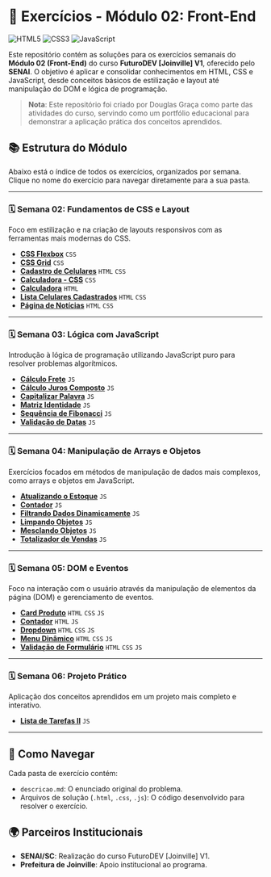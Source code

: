 # 🚀 Exercícios - Módulo 02: Front-End

![HTML5](https://img.shields.io/badge/HTML5-E34F26?style=for-the-badge&logo=html5&logoColor=white)
![CSS3](https://img.shields.io/badge/CSS3-1572B6?style=for-the-badge&logo=css3&logoColor=white)
![JavaScript](https://img.shields.io/badge/JavaScript-F7DF1E?style=for-the-badge&logo=javascript&logoColor=black)

Este repositório contém as soluções para os exercícios semanais do **Módulo 02 (Front-End)** do curso **FuturoDEV [Joinville] V1**, oferecido pelo **SENAI**. O objetivo é aplicar e consolidar conhecimentos em HTML, CSS e JavaScript, desde conceitos básicos de estilização e layout até manipulação do DOM e lógica de programação.

> **Nota**: Este repositório foi criado por Douglas Graça como parte das atividades do curso, servindo como um portfólio educacional para demonstrar a aplicação prática dos conceitos aprendidos.


## 📚 Estrutura do Módulo

Abaixo está o índice de todos os exercícios, organizados por semana. Clique no nome do exercício para navegar diretamente para a sua pasta.

---

### 🗓️ Semana 02: Fundamentos de CSS e Layout

Foco em estilização e na criação de layouts responsivos com as ferramentas mais modernas do CSS.

-   **[CSS Flexbox](./M02S02/CSS%20Flexbox/)** `CSS`
-   **[CSS Grid](./M02S02/CSS%20Grid/)** `CSS`
-   **[Cadastro de Celulares](./M02S02/Cadastro%20de%20Celulares/)** `HTML` `CSS`
-   **[Calculadora - CSS](./M02S02/Calculadora%20-%20CSS/)** `CSS`
-   **[Calculadora](./M02S02/Calculadora/)** `HTML`
-   **[Lista Celulares Cadastrados](./M02S02/Lista%20Celulares%20Cadastrados/)** `HTML` `CSS`
-   **[Página de Notícias](./M02S02/Pagina%20de%20Notícias/)** `HTML` `CSS`

---

### 🗓️ Semana 03: Lógica com JavaScript

Introdução à lógica de programação utilizando JavaScript puro para resolver problemas algorítmicos.

-   **[Cálculo Frete](./M02S03/Calculo%20Frete/)** `JS`
-   **[Cálculo Juros Composto](./M02S03/Calculo%20Juros%20Composto/)** `JS`
-   **[Capitalizar Palavra](./M02S03/Capitalizar%20Palavra/)** `JS`
-   **[Matriz Identidade](./M02S03/Matriz%20Identidade/)** `JS`
-   **[Sequência de Fibonacci](./M02S03/Sequência%20de%20Fibonacci/)** `JS`
-   **[Validação de Datas](./M02S03/Validacao%20de%20Datas/)** `JS`

---

### 🗓️ Semana 04: Manipulação de Arrays e Objetos

Exercícios focados em métodos de manipulação de dados mais complexos, como arrays e objetos em JavaScript.

-   **[Atualizando o Estoque](./M02S04/Atualizando%20o%20Estoque/)** `JS`
-   **[Contador](./M02S04/Contador/)** `JS`
-   **[Filtrando Dados Dinamicamente](./M02S04/Filtrando%20Dados%20Dinamicamente/)** `JS`
-   **[Limpando Objetos](./M02S04/Limpando%20Objetos/)** `JS`
-   **[Mesclando Objetos](./M02S04/Mesclando%20Objetos/)** `JS`
-   **[Totalizador de Vendas](./M02S04/Totalizador%20de%20Vendas/)** `JS`

---

### 🗓️ Semana 05: DOM e Eventos

Foco na interação com o usuário através da manipulação de elementos da página (DOM) e gerenciamento de eventos.

-   **[Card Produto](./M02S05/Card%20Produto/)** `HTML` `CSS` `JS`
-   **[Contador](./M02S05/Contador/)** `HTML` `JS`
-   **[Dropdown](./M02S05/Dropdown/)** `HTML` `CSS` `JS`
-   **[Menu Dinâmico](./M02S05/Menu%20Dinamico/)** `HTML` `CSS` `JS`
-   **[Validação de Formulário](./M02S05/Validação%20de%20Formulario/)** `HTML` `CSS` `JS`

---

### 🗓️ Semana 06: Projeto Prático

Aplicação dos conceitos aprendidos em um projeto mais completo e interativo.

-   **[Lista de Tarefas II](./M02S06/Lista%20de%20Tarefas%20II/)** `JS`

---

## 🚀 Como Navegar

Cada pasta de exercício contém:
-   `descricao.md`: O enunciado original do problema.
-   Arquivos de solução (`.html`, `.css`, `.js`): O código desenvolvido para resolver o exercício.

## 🌍 Parceiros Institucionais
-   **SENAI/SC**: Realização do curso FuturoDEV [Joinville] V1.
-   **Prefeitura de Joinville**: Apoio institucional ao programa.
